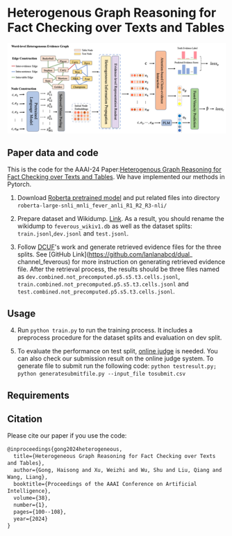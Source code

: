 # Heterogenous Graph Reasoning for Fact Checking over Texts and Tables

![modelstruct](pics/modelstruct.png)

## Paper data and code
This is the code for the AAAI-24 Paper:[Heterogenous Graph Reasoning for Fact Checking over Texts and Tables](https://arxiv.org/abs/2402.13028v1). We have implemented our methods in Pytorch.

1. Download [Roberta pretrained model](https://huggingface.co/ynie/roberta-large-snli_mnli_fever_anli_R1_R2_R3-nli) and put related files into directory `roberta-large-snli_mnli_fever_anli_R1_R2_R3-nli/`

2. Prepare dataset and Wikidump. [Link](https://fever.ai/dataset/feverous.html). As a result, you should rename the wikidump to `feverous_wikiv1.db` as well as the dataset splits: `train.jsonl`,`dev.jsonl` and `test.jsonl`.

3. Follow [DCUF](https://aclanthology.org/2022.naacl-main.384)'s work and generate retrieved evidence files for the three splits. See [GitHub Link](https://github.com/lanlanabcd/dual_
channel_feverous)  for more instruction on generating retrieved evidence file. After the retrieval process, the results should be three files named as `dev.combined.not_precomputed.p5.s5.t3.cells.jsonl`, `train.combined.not_precomputed.p5.s5.t3.cells.jsonl` and `test.combined.not_precomputed.p5.s5.t3.cells.jsonl`.

## Usage

4. Run `python train.py` to run the training process. It includes a preprocess procedure for the dataset splits and evaluation on dev split.

5. To evaluate the performance on test split, [online judge](https://eval.ai/web/challenges/challenge-page/1091/overview) is needed. You can also check our submission result on the online judge system. To generate file to submit run the following code: `python testresult.py; python generatesubmitfile.py --input_file tosubmit.csv`

## Requirements


## Citation
Please cite our paper if you use the code:
```
@inproceedings{gong2024heterogeneous,
  title={Heterogeneous Graph Reasoning for Fact Checking over Texts and Tables},
  author={Gong, Haisong and Xu, Weizhi and Wu, Shu and Liu, Qiang and Wang, Liang},
  booktitle={Proceedings of the AAAI Conference on Artificial Intelligence},
  volume={38},
  number={1},
  pages={100--108},
  year={2024}
}
```
